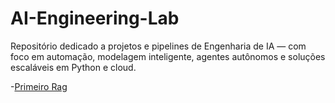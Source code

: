 # AI-Engineering-Lab
Repositório dedicado a projetos e pipelines de Engenharia de IA — com foco em automação, modelagem inteligente, agentes autônomos e soluções escaláveis em Python e cloud.

-[Primeiro Rag](https://github.com/tjoelc/AI-Engineering-Lab/blob/main/RAG.ipynb)
